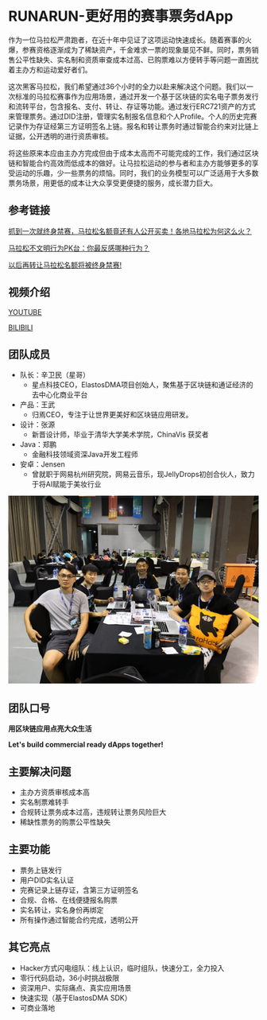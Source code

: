 # RUNARUN-更好用的赛事票务dApp

作为一位马拉松严肃跑者，在近十年中见证了这项运动快速成长。随着赛事的火爆，参赛资格逐渐成为了稀缺资产，千金难求一票的现象屡见不鲜。同时，票务销售公平性缺失、实名制和资质审查成本过高、已购票难以方便转手等问题一直困扰着主办方和运动爱好者们。

这次黑客马拉松，我们希望通过36个小时的全力以赴来解决这个问题。我们以一次标准的马拉松赛事作为应用场景，通过开发一个基于区块链的实名电子票务发行和流转平台，包含报名、支付、转让、存证等功能。通过发行ERC721资产的方式来管理票务。通过DID注册，管理实名制报名信息和个人Profile。个人的历史完赛记录作为存证经第三方证明签名上链。报名和转让票务时通过智能合约来对比链上证据，公开透明的进行资质审核。

将这些原来本应由主办方完成但由于成本太高而不可能完成的工作，我们通过区块链和智能合约高效而低成本的做好。让马拉松运动的参与者和主办方能够更多的享受运动的乐趣，少一些票务的烦恼。同时，我们的业务模型可以广泛适用于大多数票务场景，用更低的成本让大众享受更便捷的服务，成长潜力巨大。

## 参考链接

[抓到一次就终身禁赛，马拉松名额竟还有人公开买卖！各地马拉松为何这么火？](http://news.sina.com.cn/o/2017-09-18/doc-ifykyfwq8158610.shtml)

[马拉松不文明行为PK台：你最反感哪种行为？](https://sports.sina.cn/running/2019-07-15/detail-ihytcerm3712012.d.html?pos=10&vt=4)

[以后再转让马拉松名额将被终身禁赛!](http://www.sohu.com/a/121887520_114613)

## 视频介绍
[YOUTUBE](https://youtu.be/3VqscdUhTYI)

[BILIBILI](https://www.bilibili.com/video/av60211937/)

## 团队成员

- 队长：辛卫民（星哥）
  - 星点科技CEO，ElastosDMA项目创始人，聚焦基于区块链和通证经济的去中心化商业平台
- 产品：王武 
  - 归焉CEO，专注于让世界更美好和区块链应用研发。
- 设计：张源
  - 新晋设计师，毕业于清华大学美术学院，ChinaVis 获奖者
- Java：郑鹏
  - 金融科技领域资深Java开发工程师
- 安卓：Jensen
  - 曾就职于网易杭州研究院，网易云音乐，现JellyDrops初创合伙人，致力于将AI赋能于美妆行业

![星之队照片](Team/团队合影.jpeg)

## 团队口号
**用区块链应用点亮大众生活**  

**Let's build commercial ready dApps together!**

## 主要解决问题
- 主办方资质审核成本高
- 实名制票难转手
- 合规转让票务成本过高，违规转让票务风险巨大
- 稀缺性票务的购票公平性缺失

## 主要功能
- 票务上链发行
- 用户DID实名认证
- 完赛记录上链存证，含第三方证明签名
- 合规、合格、在线便捷报名购票
- 实名转让，实名身份再绑定
- 所有操作通过智能合约完成，透明公开

## 其它亮点
- Hacker方式闪电组队：线上认识，临时组队，快速分工，全力投入
- 零行代码启动，36小时挑战极限
- 资深用户、实际痛点、真实应用场景
- 快速实现（基于ElastosDMA SDK）
- 可商业落地
